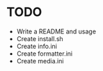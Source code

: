 # TODO
- Write a README and usage
- Create install.sh
- Create info.ini
- Create formatter.ini
- Create media.ini